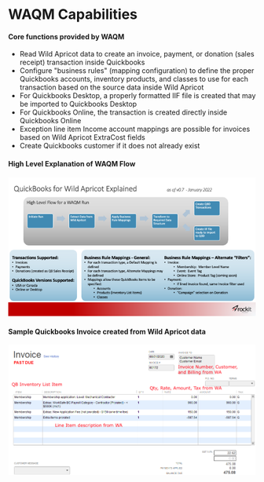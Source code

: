 # WAQM Capabilities

#### Core functions provided by WAQM

* Read Wild Apricot data to create an invoice, payment, or donation (sales receipt) transaction inside Quickbooks
* Configure "business rules" (mapping configuration) to define the proper Quickbooks accounts, inventory products, and classes to use for each transaction based on the source data inside Wild Apricot
* For Quickbooks Desktop, a properly formatted IIF file is created that may be imported to Quickbooks Desktop
* For Quickbooks Online, the transaction is created directly inside Quickbooks Online
* Exception line item Income account mappings are possible for invoices based on Wild Apricot ExtraCost fields&#x20;
* Create Quickbooks customer if it does not already exist

#### High Level Explanation of WAQM Flow

![](<../.gitbook/assets/WAQM Explained.png>)

#### Sample Quickbooks Invoice created from Wild Apricot data

![Example invoice from Quickbooks Desktop (QBD)](../.gitbook/assets/0.png)

####
